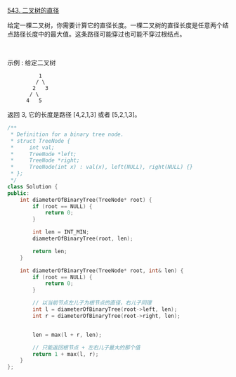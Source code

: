 [543. 二叉树的直径](https://leetcode-cn.com/problems/diameter-of-binary-tree/)

给定一棵二叉树，你需要计算它的直径长度。一棵二叉树的直径长度是任意两个结点路径长度中的最大值。这条路径可能穿过也可能不穿过根结点。

 

示例 :
给定二叉树
```
          1
         / \
        2   3
       / \     
      4   5    
```
返回 3, 它的长度是路径 [4,2,1,3] 或者 [5,2,1,3]。

```c++
/**
 * Definition for a binary tree node.
 * struct TreeNode {
 *     int val;
 *     TreeNode *left;
 *     TreeNode *right;
 *     TreeNode(int x) : val(x), left(NULL), right(NULL) {}
 * };
 */
class Solution {
public:
    int diameterOfBinaryTree(TreeNode* root) {
        if (root == NULL) {
            return 0;
        }

        int len = INT_MIN;
        diameterOfBinaryTree(root, len);

        return len;
    }

    int diameterOfBinaryTree(TreeNode* root, int& len) {
        if (root == NULL) {
            return 0;
        }

        // 以当前节点左儿子为根节点的直径，右儿子同理
        int l = diameterOfBinaryTree(root->left, len);
        int r = diameterOfBinaryTree(root->right, len);


        len = max(l + r, len);

        // 只能返回根节点 + 左右儿子最大的那个值
        return 1 + max(l, r);
    }
};
```